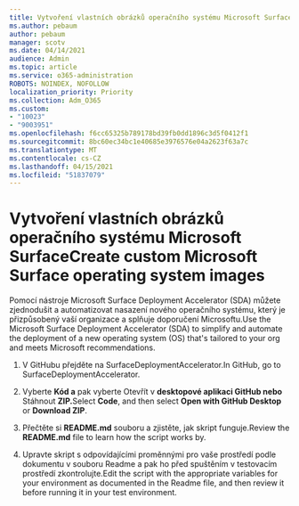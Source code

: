 ```yaml
---
title: Vytvoření vlastních obrázků operačního systému Microsoft Surface
ms.author: pebaum
author: pebaum
manager: scotv
ms.date: 04/14/2021
audience: Admin
ms.topic: article
ms.service: o365-administration
ROBOTS: NOINDEX, NOFOLLOW
localization_priority: Priority
ms.collection: Adm_O365
ms.custom:
- "10023"
- "9003951"
ms.openlocfilehash: f6cc65325b789178bd39fb0dd1896c3d5f0412f1
ms.sourcegitcommit: 8bc60ec34bc1e40685e3976576e04a2623f63a7c
ms.translationtype: MT
ms.contentlocale: cs-CZ
ms.lasthandoff: 04/15/2021
ms.locfileid: "51837079"
---
```

# <a name="create-custom-microsoft-surface-operating-system-images"></a><span data-ttu-id="dca2a-102">Vytvoření vlastních obrázků operačního systému Microsoft Surface</span><span class="sxs-lookup"><span data-stu-id="dca2a-102">Create custom Microsoft Surface operating system images</span></span>

<span data-ttu-id="dca2a-103">Pomocí nástroje Microsoft Surface Deployment Accelerator (SDA) můžete zjednodušit a automatizovat nasazení nového operačního systému, který je přizpůsobený vaší organizace a splňuje doporučení Microsoftu.</span><span class="sxs-lookup"><span data-stu-id="dca2a-103">Use the Microsoft Surface Deployment Accelerator (SDA) to simplify and automate the deployment of a new operating system (OS) that's tailored to your org and meets Microsoft recommendations.</span></span>

1. <span data-ttu-id="dca2a-104">V GitHubu přejděte na SurfaceDeploymentAccelerator.</span><span class="sxs-lookup"><span data-stu-id="dca2a-104">In GitHub, go to SurfaceDeploymentAccelerator.</span></span>

1. <span data-ttu-id="dca2a-105">Vyberte **Kód a** pak vyberte Otevřít v **desktopové aplikaci GitHub nebo** Stáhnout **ZIP.**</span><span class="sxs-lookup"><span data-stu-id="dca2a-105">Select **Code**, and then select **Open with GitHub Desktop** or **Download ZIP**.</span></span>

1. <span data-ttu-id="dca2a-106">Přečtěte si **README.md** souboru a zjistěte, jak skript funguje.</span><span class="sxs-lookup"><span data-stu-id="dca2a-106">Review the **README.md** file to learn how the script works by.</span></span>

1. <span data-ttu-id="dca2a-107">Upravte skript s odpovídajícími proměnnými pro vaše prostředí podle dokumentu v souboru Readme a pak ho před spuštěním v testovacím prostředí zkontrolujte.</span><span class="sxs-lookup"><span data-stu-id="dca2a-107">Edit the script with the appropriate variables for your environment as documented in the Readme file, and then review it before running it in your test environment.</span></span>
